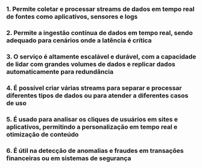 ### 1. Permite coletar e processar streams de dados em tempo real de fontes como aplicativos, sensores e logs

### 2. Permite a ingestão contínua de dados em tempo real, sendo adequado para cenários onde a latência é crítica

### 3. O serviço é altamente escalável e durável, com a capacidade de lidar com grandes volumes de dados e replicar dados automaticamente para redundância

### 4. É possível criar várias streams para separar e processar diferentes tipos de dados ou para atender a diferentes casos de uso

### 5. É usado para analisar os cliques de usuários em sites e aplicativos, permitindo a personalização em tempo real e otimização de conteúdo

### 6. É útil na detecção de anomalias e fraudes em transações financeiras ou em sistemas de segurança
